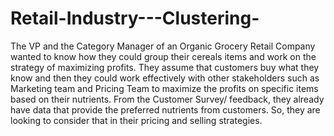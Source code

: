 # Retail-Industry---Clustering-
The VP and the Category Manager of an Organic Grocery Retail Company wanted to know how they could group their cereals items and work on the strategy of maximizing profits. They assume that customers buy what they know and then they could work effectively with other stakeholders such as Marketing team and Pricing Team to maximize the profits on specific items based on their nutrients. 
From the Customer Survey/ feedback, they already have data that provide the preferred nutrients from customers. So, they are looking to consider that in their pricing and selling strategies. 
